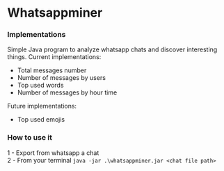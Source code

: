 # Whatsappminer

### Implementations
Simple Java program to analyze whatsapp chats and discover interesting things. Current implementations:
- Total messages number
- Number of messages by users
- Top used words
- Number of messages by hour time

Future implementations:
- Top used emojis

### How to use it

1 - Export from whatsapp a chat \
2 - From your terminal
`java -jar .\whatsappminer.jar <chat file path>`